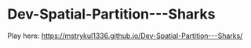 # Dev-Spatial-Partition---Sharks
Play here: https://mstrykul1336.github.io/Dev-Spatial-Partition---Sharks/
